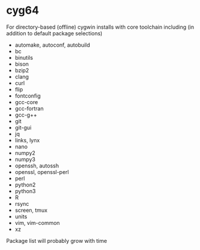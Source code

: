 # cyg64

For directory-based (offline) cygwin installs with core toolchain including (in addition to default package selections)
  - automake, autoconf, autobuild
  - bc
  - binutils
  - bison
  - bzip2
  - clang
  - curl
  - flip
  - fontconfig
  - gcc-core
  - gcc-fortran
  - gcc-g++
  - git
  - git-gui
  - jq
  - links, lynx
  - nano
  - numpy2
  - numpy3
  - openssh, autossh
  - openssl, openssl-perl
  - perl
  - python2
  - python3
  - R
  - rsync
  - screen, tmux
  - units
  - vim, vim-common
  - xz

Package list will probably grow with time
